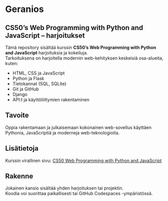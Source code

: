 # Geranios
## CS50’s Web Programming with Python and JavaScript – harjoitukset

Tämä repository sisältää kurssin **CS50’s Web Programming with Python and JavaScript** harjoituksia ja kokeiluja.  
Tarkoituksena on harjoitella modernin web-kehityksen keskeisiä osa-alueita, kuten:

- HTML, CSS ja JavaScript
- Python ja Flask
- Tietokannat (SQL, SQLite)
- Git ja GitHub
- Django
- API:t ja käyttöliittymien rakentaminen

## Tavoite

Oppia rakentamaan ja julkaisemaan kokonainen web-sovellus käyttäen
Pythonia, JavaScriptiä ja moderneja web-teknologioita.

## Lisätietoja

Kurssin virallinen sivu: [CS50 Web Programming with Python and JavaScript](https://cs50.harvard.edu/web/)

## Rakenne

Jokainen kansio sisältää yhden harjoituksen tai projektin.  
Koodia voi suorittaa paikallisesti tai GitHub Codespaces -ympäristössä.

